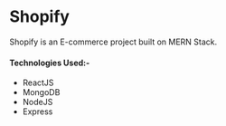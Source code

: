# Shopify

Shopify is an E-commerce project built on MERN Stack.

#### Technologies Used:-
  - ReactJS
  - MongoDB
  - NodeJS
  - Express
